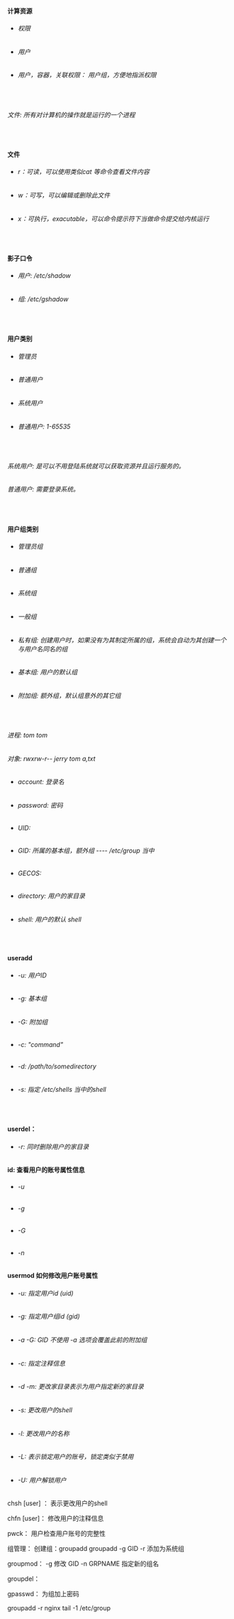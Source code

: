 #### 计算资源

* ###### 权限
* ###### 用户
* ###### 用户，容器，关联权限： 用户组，方便地指派权限

<br>

###### 文件: 所有对计算机的操作就是运行的一个进程

<br>

#### 文件
* ###### r：可读，可以使用类似cat 等命令查看文件内容
* ###### w：可写，可以编辑或删除此文件
* ###### x：可执行，exacutable，可以命令提示符下当做命令提交给内核运行

<br>

#### 影子口令

* ###### 用户: /etc/shadow
* ###### 组:   /etc/gshadow

<br>

#### 用户类别
* ###### 管理员
* ###### 普通用户
* ###### 系统用户
* ###### 普通用户: 1-65535

<br>

###### 系统用户: 是可以不用登陆系统就可以获取资源并且运行服务的。
###### 普通用户: 需要登录系统。

<br>

#### 用户组类别
* ###### 管理员组
* ###### 普通组
* ###### 系统组
* ###### 一般组
* ###### 私有组: 创建用户时，如果没有为其制定所属的组，系统会自动为其创建一个与用户名同名的组
* ###### 基本组: 用户的默认组
* ###### 附加组: 额外组，默认组意外的其它组

<br>

###### 进程: tom tom
###### 对象: rwxrw-r--    jerry tom   a,txt

* ###### account: 登录名
* ###### password: 密码
* ###### UID:
* ###### GID: 所属的基本组，额外组  ----   /etc/group 当中
* ###### GECOS:
* ###### directory: 用户的家目录
* ###### shell: 用户的默认 shell

<br>

#### useradd 
* ###### -u: 用户ID
* ###### -g: 基本组
* ###### -G: 附加组    
* ###### -c: "command"
* ###### -d: /path/to/somedirectory
* ###### -s: 指定 /etc/shells 当中的shell

<br>

#### userdel：
* ###### -r: 同时删除用户的家目录

#### id: 查看用户的账号属性信息
* ###### -u
* ###### -g
* ###### -G
* ###### -n

#### usermod 如何修改用户账号属性
* ###### -u: 指定用户id (uid)
* ###### -g: 指定用户组id (gid)
* ###### -a  -G: GID 不使用 -a 选项会覆盖此前的附加组
* ###### -c: 指定注释信息
* ###### -d -m: 更改家目录表示为用户指定新的家目录
* ###### -s: 更改用户的shell
* ###### -l: 更改用户的名称
* ###### -L: 表示锁定用户的账号，锁定类似于禁用
* ###### -U: 用户解锁用户


chsh [user] ：     表示更改用户的shell

chfn [user]：      修改用户的注释信息

pwck：               用户检查用户账号的完整性


组管理：
创建组：groupadd
groupadd
-g  GID
-r  添加为系统组

groupmod：
-g  修改 GID
-n  GRPNAME  指定新的组名    

groupdel：   


gpasswd：        为组加上密码    


groupadd -r nginx
tail -1 /etc/group

